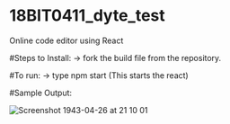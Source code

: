 # 18BIT0411_dyte_test
Online code editor using React 

#Steps to Install:
-> fork the build file from the repository.

#To run:
-> type npm start (This starts the react)

#Sample Output:

![Screenshot 1943-04-26 at 21 10 01](https://user-images.githubusercontent.com/51987679/126042258-b6307551-9b23-48bf-b6fe-5a2424c9f96d.png)
